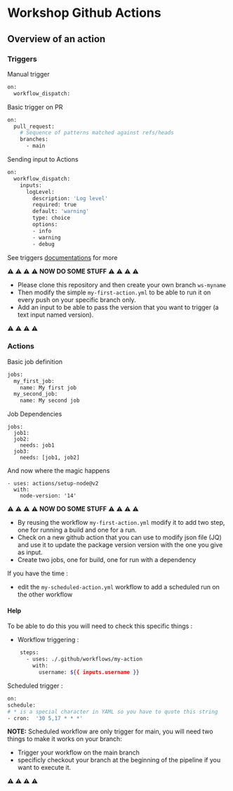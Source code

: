 # Workshop Github Actions

## Overview of an action 



### Triggers

Manual trigger 

```bash
on:
  workflow_dispatch:

```

Basic trigger on PR
```bash
on:
  pull_request:
    # Sequence of patterns matched against refs/heads
    branches:    
      - main
```


Sending input to Actions 
```bash
on:
  workflow_dispatch:
    inputs:
      logLevel:
        description: 'Log level'
        required: true
        default: 'warning' 
        type: choice
        options:
        - info
        - warning
        - debug 
```

See triggers [documentations](https://docs.github.com/en/actions/using-workflows/triggering-a-workflow) for more 

:warning: :warning: :warning: :warning:
**NOW DO SOME STUFF**
:warning: :warning: :warning: :warning:

- Please clone this repository and then create your own branch `ws-myname` 
- Then modify the simple `my-first-action.yml` to be able to run it on every push on your specific branch only. 
- Add an input to be able to pass the version that you want  to trigger (a text input named version). 

:warning: :warning: :warning: :warning:

### Actions

Basic job definition 
```bash
jobs:
  my_first_job:
    name: My first job
  my_second_job:
    name: My second job
```


Job Dependencies 
```
jobs:
  job1:
  job2:
    needs: job1
  job3:
    needs: [job1, job2]
```

And now where the magic happens 

```
- uses: actions/setup-node@v2
  with:
    node-version: '14'
```

:warning: :warning: :warning: :warning:
**NOW DO SOME STUFF**
:warning: :warning: :warning: :warning:


- By reusing the workflow `my-first-action.yml` modify it to add two step, one for running a build and one for a run. 
- Check on a new github action that you can use to modify json file (JQ) and use it to update the package version version with the one you give as input. 
- Create two jobs, one for build, one for run with a dependency

If you have the time : 
- edit the `my-scheduled-action.yml` workflow to add a scheduled run on the other workflow 


#### Help
To be able to do this you will need to check this specific things : 
- Workflow triggering : 
```bash
    steps:
      - uses: ./.github/workflows/my-action
        with:
          username: ${{ inputs.username }}
```

Scheduled trigger : 
```bash
on:
schedule:
# * is a special character in YAML so you have to quote this string
- cron:  '30 5,17 * * *'
```

**NOTE:** Scheduled workflow are only trigger for main, you will need two things to make it works on your branch: 
- Trigger your workflow on  the main branch
- specificly checkout your branch at the beginning of the pipeline if you want to execute it. 

:warning: :warning: :warning: :warning:



